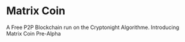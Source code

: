 # Matrix Coin
A Free P2P Blockchain run on the Cryptonight Algorithme.
Introducing Matrix Coin
Pre-Alpha
